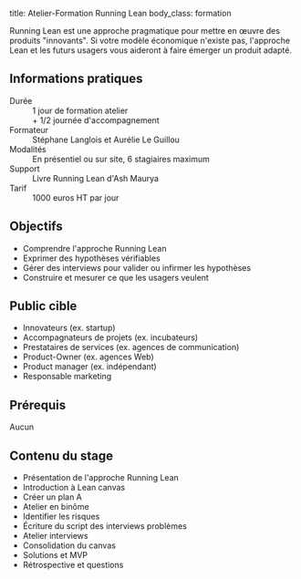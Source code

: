 title: Atelier-Formation Running Lean
body_class: formation


Running Lean est une approche pragmatique pour mettre en œuvre des produits "innovants". Si votre modèle économique n'existe pas, l'approche Lean et les futurs usagers vous aideront à faire émerger un produit adapté.

## Informations pratiques

<dl class="tbl">
    <dt>Durée</dt>
    <dd>
    1 jour de formation atelier<br>
    + 1/2 journée d'accompagnement
    </dd>
    <dt>Formateur</dt>
    <dd>Stéphane Langlois et Aurélie Le Guillou</dd>
    <dt>Modalités</dt>
    <dd>En présentiel ou sur site, 6 stagiaires maximum</dd>
    <dt>Support</dt>
    <dd>Livre Running Lean d'Ash Maurya</dd>
    <dt>Tarif</dt>
    <dd>1000 euros HT par jour</dd>
</dl>

## Objectifs

* Comprendre l'approche Running Lean
* Exprimer des hypothèses vérifiables
* Gérer des interviews pour valider ou infirmer les hypothèses
* Construire et mesurer ce que les usagers veulent

## Public cible

* Innovateurs (ex. startup)
* Accompagnateurs de projets (ex. incubateurs)
* Prestataires de services (ex. agences de communication)
* Product-Owner (ex. agences Web)
* Product manager (ex. indépendant)
* Responsable marketing

## Prérequis

Aucun

## Contenu du stage

* Présentation de l'approche Running Lean
* Introduction à Lean canvas
* Créer un plan A
* Atelier en binôme
* Identifier les risques
* Écriture du script des interviews problèmes
* Atelier interviews
* Consolidation du canvas
* Solutions et MVP
* Rétrospective et questions
